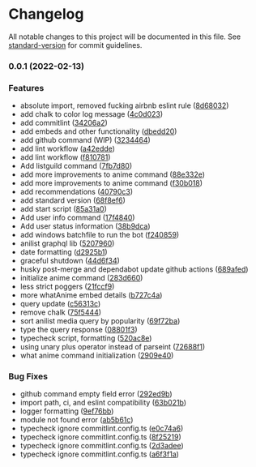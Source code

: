 # Changelog

All notable changes to this project will be documented in this file. See [standard-version](https://github.com/conventional-changelog/standard-version) for commit guidelines.

### 0.0.1 (2022-02-13)

### Features

- absolute import, removed fucking airbnb eslint rule ([8d68032](https://github.com/LordRonz/pog-bot/commit/8d6803263df6e381e3857dcba499293a72b9aec0))
- add chalk to color log message ([4c0d023](https://github.com/LordRonz/pog-bot/commit/4c0d023da6351f165507b939c02ce695260977c4))
- add commitlint ([34206a2](https://github.com/LordRonz/pog-bot/commit/34206a2eabc5d5a3029c2c06d2595816cd8c7b6e))
- add embeds and other functionality ([dbedd20](https://github.com/LordRonz/pog-bot/commit/dbedd206d39145aad774d1929eb5a1ee0a48abc9))
- add github command (WIP) ([3234464](https://github.com/LordRonz/pog-bot/commit/32344641d048830ebf1f17b5ff3251ebc7cb449b))
- add lint workflow ([a42edde](https://github.com/LordRonz/pog-bot/commit/a42eddedc47d3f553b021ccfc2649832eb39985a))
- add lint workflow ([f810781](https://github.com/LordRonz/pog-bot/commit/f810781186488146ba6b8ecbb64f7cc565d529cf))
- Add listguild command ([7fb7d80](https://github.com/LordRonz/pog-bot/commit/7fb7d80bb66188ea0ef2f5dd1592f49821288ddd))
- add more improvements to anime command ([88e332e](https://github.com/LordRonz/pog-bot/commit/88e332ec7cfffc8ec649935b35eeeee92d8a4162))
- add more improvements to anime command ([f30b018](https://github.com/LordRonz/pog-bot/commit/f30b0186b60ddc1cbb7abd559234ec1e640ebb19))
- add recommendations ([40790c3](https://github.com/LordRonz/pog-bot/commit/40790c30c84b486677e1b706d6c20eb5ea9e4da6))
- add standard version ([68f8ef6](https://github.com/LordRonz/pog-bot/commit/68f8ef6d348f611e74f6f18987df0568cb070807))
- add start script ([85a31a0](https://github.com/LordRonz/pog-bot/commit/85a31a04857776a0d7509fc5d15189a5914f72e6))
- Add user info command ([17f4840](https://github.com/LordRonz/pog-bot/commit/17f484099d271abca370abbf0d42dcb6430787b8))
- Add user status information ([38b9dca](https://github.com/LordRonz/pog-bot/commit/38b9dca623473efecca51765c5ef7cb7809c9396))
- add windows batchfile to run the bot ([f240859](https://github.com/LordRonz/pog-bot/commit/f240859b54b98aebe634a722306421d2227024b7))
- anilist graphql lib ([5207960](https://github.com/LordRonz/pog-bot/commit/5207960b5427a09386407d0e187a5dbe72e6e563))
- date formatting ([d2925b1](https://github.com/LordRonz/pog-bot/commit/d2925b1a89b31981d77f40c4d925ec6aafc6c39c))
- graceful shutdown ([44d6f34](https://github.com/LordRonz/pog-bot/commit/44d6f345930e1c47b321650cd672d130a3906176))
- husky post-merge and dependabot update github actions ([689afed](https://github.com/LordRonz/pog-bot/commit/689afedb48a83d62e15e43d5c8b4c1d87ea189bc))
- initialize anime command ([283d660](https://github.com/LordRonz/pog-bot/commit/283d660ee9d0a163d21e128192170b347a6005f7))
- less strict poggers ([21fccf9](https://github.com/LordRonz/pog-bot/commit/21fccf98f9c76a1643168cebab14c1fd6a23b458))
- more whatAnime embed details ([b727c4a](https://github.com/LordRonz/pog-bot/commit/b727c4a09203ad9db42fb8a66ab00108d4949d69))
- query update ([c56313c](https://github.com/LordRonz/pog-bot/commit/c56313c412f7101c82849463512ded3e70f851d9))
- remove chalk ([75f5444](https://github.com/LordRonz/pog-bot/commit/75f54442ca5bce7401005bc6ccbbc9fdda44319a))
- sort anilist media query by popularity ([69f72ba](https://github.com/LordRonz/pog-bot/commit/69f72ba9570e25693770ca6ada1f99229694fe03))
- type the query response ([08801f3](https://github.com/LordRonz/pog-bot/commit/08801f3269296558340e9b5192b9f0aa059834e1))
- typecheck script, formatting ([520ac8e](https://github.com/LordRonz/pog-bot/commit/520ac8e2538a2eae65414953863aafde72c85bae))
- using unary plus operator instead of parseint ([72688f1](https://github.com/LordRonz/pog-bot/commit/72688f15a3e2e9626cc0ed9ed83d6768df3bd5c9))
- what anime command initialization ([2909e40](https://github.com/LordRonz/pog-bot/commit/2909e4008367407914b0e5a2e884677719368838))

### Bug Fixes

- github command empty field error ([292ed9b](https://github.com/LordRonz/pog-bot/commit/292ed9b3e9427d38242254e7d9101ba2c8447cfe))
- import path, ci, and eslint compatibility ([63b021b](https://github.com/LordRonz/pog-bot/commit/63b021bcbfee92741edaaa7335463ab6a4f6c6be))
- logger formatting ([9ef76bb](https://github.com/LordRonz/pog-bot/commit/9ef76bbeb5c6630c8aa6f209c7b4a3a6e4ec5abb))
- module not found error ([ab5b61c](https://github.com/LordRonz/pog-bot/commit/ab5b61c40e135d30dc969e8beb3ff6a9f4277442))
- typecheck ignore commitlint.config.ts ([e0c74a6](https://github.com/LordRonz/pog-bot/commit/e0c74a6fdfb8b51dbbf86248177d82e11ba72493))
- typecheck ignore commitlint.config.ts ([8f25219](https://github.com/LordRonz/pog-bot/commit/8f2521926c6c1a437b03250dce99f59588c50a15))
- typecheck ignore commitlint.config.ts ([2d3adee](https://github.com/LordRonz/pog-bot/commit/2d3adee3bee5b1b19b1c2ef2b0a279f1857534d9))
- typecheck ignore commitlint.config.ts ([a6f3f1a](https://github.com/LordRonz/pog-bot/commit/a6f3f1a2753e32e49990a9ef10f5e368f28f7873))
